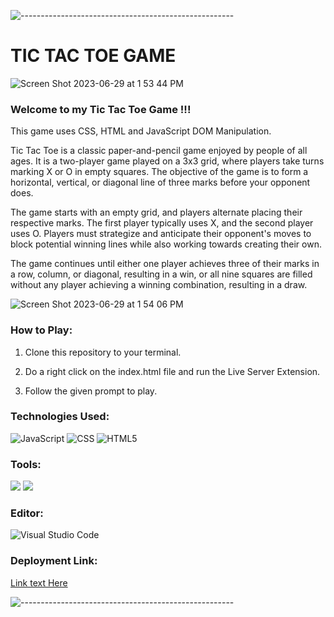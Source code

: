 ![-----------------------------------------------------](https://raw.githubusercontent.com/andreasbm/readme/master/assets/lines/rainbow.png)

# TIC TAC TOE GAME 

![Screen Shot 2023-06-29 at 1 53 44 PM](https://github.com/Oscar-Santos/tic_tac_toe_game_javascript/assets/83252572/8d1722e5-e7c5-456f-8fa0-b738a380dafc)


### Welcome to my Tic Tac Toe Game !!!

This game uses CSS, HTML and JavaScript DOM Manipulation.

Tic Tac Toe is a classic paper-and-pencil game enjoyed by people of all ages. It is a two-player game played on a 3x3 grid, where players take turns marking X or O in empty squares. The objective of the game is to form a horizontal, vertical, or diagonal line of three marks before your opponent does.

The game starts with an empty grid, and players alternate placing their respective marks. The first player typically uses X, and the second player uses O. Players must strategize and anticipate their opponent's moves to block potential winning lines while also working towards creating their own.

The game continues until either one player achieves three of their marks in a row, column, or diagonal, resulting in a win, or all nine squares are filled without any player achieving a winning combination, resulting in a draw.

![Screen Shot 2023-06-29 at 1 54 06 PM](https://github.com/Oscar-Santos/tic_tac_toe_game_javascript/assets/83252572/1a68e202-41e3-493f-a666-7b6dc1756141)



### How to Play:

 1. Clone this repository to your terminal.


 2. Do a right click on the index.html file and run the Live Server Extension.


 3. Follow the given prompt to play.

### Technologies Used:

![JavaScript](https://img.shields.io/badge/JavaScript-323330?style=for-the-badge&logo=javascript&logoColor=F7DF1E)
![CSS](https://img.shields.io/badge/CSS3-1572B6?style=for-the-badge&logo=css3&logoColor=white)
![HTML5](https://img.shields.io/badge/html5-%23E34F26.svg?style=for-the-badge&logo=html5&logoColor=white)

### Tools:
<p>
  <img src="https://img.shields.io/badge/Git-F05032.svg?&style=flaste&logo=git&logoColor=white" />
  <img src="https://img.shields.io/badge/GitHub-181717.svg?&style=flaste&logo=github&logoColor=white" />
  </br>
</p>

### Editor:
![Visual Studio Code](https://img.shields.io/badge/Visual%20Studio%20Code-0078d7.svg?style=for-the-badge&logo=visual-studio-code&logoColor=white)

### Deployment Link:

[Link text Here](https://oscar-santos.github.io/tic_tac_toe_game_javascript/)


![-----------------------------------------------------](https://raw.githubusercontent.com/andreasbm/readme/master/assets/lines/rainbow.png)
